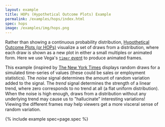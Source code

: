 ```yaml
---
layout: example
title: HOPs (Hypothetical Outcome Plots) Example
permalink: /examples/hops/index.html
spec: hops
image: /examples/img/hops.png
---
```


Rather than showing a continuous probability distribution, [Hypothetical Outcome Plots (or HOPs)](https://medium.com/hci-design-at-uw/hypothetical-outcomes-plots-experiencing-the-uncertain-b9ea60d7c740) visualize a set of draws from a distribution, where each draw is shown as a new plot in either a small multiples or animated form. Here we use Vega's [`timer` event](https://vega.github.io/vega/docs/event-streams/) to produce animated frames.

This example (inspired by [The New York Times](https://www.nytimes.com/2014/05/02/upshot/how-not-to-be-misled-by-the-jobs-report.html) displays random draws for a simulated time-series of values (these could be sales or employment statistics). The _noise_ signal determines the amount of random variation added to the signal. The _trend_ signal determines the strength of a linear trend, where zero corresponds to no trend at all (a flat uniform distribution). When the noise is high enough, draws from a distribution without any underlying trend may cause us to "hallucinate" interesting variations! Viewing the different frames may help viewers get a more visceral sense of random variation.

{% include example spec=page.spec %}
